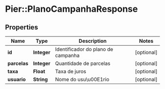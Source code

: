 # Pier::PlanoCampanhaResponse

## Properties
Name | Type | Description | Notes
------------ | ------------- | ------------- | -------------
**id** | **Integer** | Identificador do plano de campanha | [optional] 
**parcelas** | **Integer** | Quantidade de parcelas | [optional] 
**taxa** | **Float** | Taxa de juros | [optional] 
**usuario** | **String** | Nome do usu\u00E1rio | [optional] 


